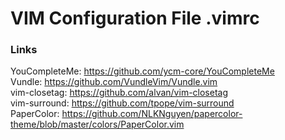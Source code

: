 # VIM Configuration File .vimrc

### Links

YouCompleteMe: https://github.com/ycm-core/YouCompleteMe<br>
Vundle: https://github.com/VundleVim/Vundle.vim<br>
vim-closetag: https://github.com/alvan/vim-closetag<br>
vim-surround: https://github.com/tpope/vim-surround<br>
PaperColor: https://github.com/NLKNguyen/papercolor-theme/blob/master/colors/PaperColor.vim<br>
